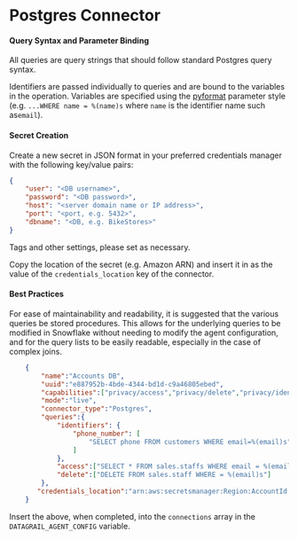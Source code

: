 # Postgres Connector

#### Query Syntax and Parameter Binding
All queries are query strings that should follow standard Postgres query syntax. 

Identifiers are passed individually to queries and are bound to the variables in the operation. Variables are specified using the [pyformat](https://peps.python.org/pep-0249/#paramstyle) parameter style (e.g. `...WHERE name = %(name)s` where `name` is the identifier name such as`email`).

#### Secret Creation

Create a new secret in JSON format in your preferred credentials manager with the following key/value pairs:
```json
{
    "user": "<DB username>",
    "password": "<DB password>",
    "host": "<server domain name or IP address>",
    "port": "<port, e.g. 5432>",
    "dbname": "<DB, e.g. BikeStores>"
}
```
Tags and other settings, please set as necessary.

Copy the location of the secret (e.g. Amazon ARN) and insert it in as the value of the `credentials_location` key of the connector.


#### Best Practices
For ease of maintainability and readability, it is suggested that the various queries be stored procedures. This allows for the underlying queries to be modified in Snowflake without needing to modify the agent configuration, and for the query lists to be easily readable, especially in the case of complex joins.

```json
    {
        "name":"Accounts DB",
        "uuid":"e887952b-4bde-4344-bd1d-c9a46805ebed",
        "capabilities":["privacy/access","privacy/delete","privacy/identifiers"],
        "mode":"live",
        "connector_type":"Postgres",
        "queries":{
            "identifiers": {
                "phone_number": [
                    "SELECT phone FROM customers WHERE email=%(email)s"
                ]
            },
            "access":["SELECT * FROM sales.staffs WHERE email = %(email)s"],
            "delete":["DELETE FROM sales.staff WHERE = %(email)s"]
        },
       "credentials_location":"arn:aws:secretsmanager:Region:AccountId:secret:datagrail.postgres"
    }
```
Insert the above, when completed, into the `connections` array in the `DATAGRAIL_AGENT_CONFIG` variable.

